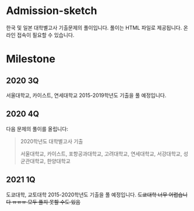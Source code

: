 # Admission-sketch


한국 및 일본 대학별고사 기출문제의 풀이입니다. 풀이는 HTML 파일로 제공됩니다. 온라인 접속이 필요할 수 있습니다.


# Milestone



## 2020 3Q



서울대학교, 카이스트, 연세대학교 2015-2019학년도 기출을 풀 예정입니다.



## 2020 4Q



다음 문제의 풀이를 올립니다:



> 2020학년도 대학별고사 기출
>
> 서울대학교, 카이스트, 포항공과대학교, 고려대학교, 연세대학교, 서강대학교, 성균관대학교, 한양대학교

## 2021 1Q

도쿄대학, 교토대학 2015-2020학년도 기출을 풀 예정입니다.
~~도쿄대학 너무 어렵습니다 ㅠㅠㅠ 모두 풀지 못할 수도 있음~~
